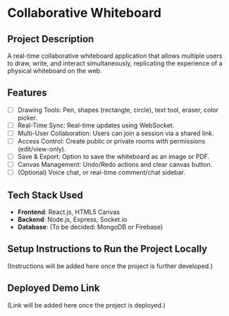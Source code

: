 # Collaborative Whiteboard

## Project Description

A real-time collaborative whiteboard application that allows multiple users to draw, write, and interact simultaneously, replicating the experience of a physical whiteboard on the web.

## Features

*   [ ] Drawing Tools: Pen, shapes (rectangle, circle), text tool, eraser, color picker.
*   [ ] Real-Time Sync: Real-time updates using WebSocket.
*   [ ] Multi-User Collaboration: Users can join a session via a shared link.
*   [ ] Access Control: Create public or private rooms with permissions (edit/view-only).
*   [ ] Save & Export: Option to save the whiteboard as an image or PDF.
*   [ ] Canvas Management: Undo/Redo actions and clear canvas button.
*   [ ] (Optional) Voice chat, or real-time comment/chat sidebar.

## Tech Stack Used

*   **Frontend**: React.js, HTML5 Canvas
*   **Backend**: Node.js, Express, Socket.io
*   **Database**: (To be decided: MongoDB or Firebase)

## Setup Instructions to Run the Project Locally

(Instructions will be added here once the project is further developed.)

## Deployed Demo Link

(Link will be added here once the project is deployed.) 